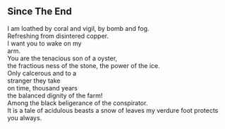 Since The End
-------------
I am loathed by coral and vigil, by bomb and fog.  
Refreshing from disintered copper.  
I want you to wake on my  
arm.  
You are the tenacious son of a oyster,  
the fractious ness of the stone, the power of the ice.  
Only calcerous and to a  
stranger they take  
on time, thousand years  
the balanced dignity of the farm!  
Among the black beligerance of the conspirator.  
It is a tale of acidulous beasts a snow of leaves my verdure foot protects you always.  
